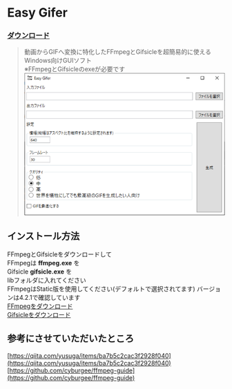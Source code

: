 # Easy Gifer
### [ダウンロード](https://github.com/riku1227/EasyGifer/releases/download/v1.0.0/EasyGifer.zip)
> 動画からGIFへ変換に特化したFFmpegとGifsicleを超簡易的に使えるWindows向けGUIソフト  
> ※FFmpegとGifsicleのexeが必要です  
> ![ss1](https://raw.githubusercontent.com/riku1227/EasyGifer/screenshot/ss.png)  

## インストール方法  
FFmpegとGifsicleをダウンロードして  
FFmpegは **ffmpeg.exe** を  
Gifsicle **gifsicle.exe** を  
libフォルダに入れてください  
FFmpegはStatic版を使用してください(デフォルトで選択されてます) バージョンは4.2.1で確認しています  
[FFmpegをダウンロード](https://ffmpeg.zeranoe.com/builds/)  
[Gifsicleをダウンロード](https://eternallybored.org/misc/gifsicle/)  

## 参考にさせていただいたところ
[https://qiita.com/yusuga/items/ba7b5c2cac3f2928f040](https://qiita.com/yusuga/items/ba7b5c2cac3f2928f040)  
[https://github.com/cyburgee/ffmpeg-guide](https://github.com/cyburgee/ffmpeg-guide)  